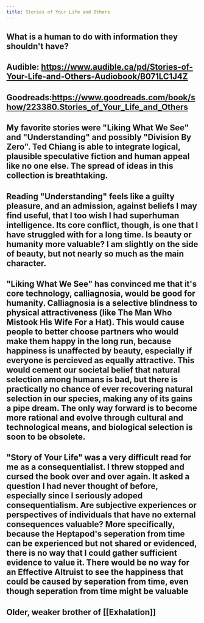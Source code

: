```yaml
---
title: Stories of Your Life and Others
---
```


## What is a human to do with information they shouldn't have?

## Audible: https://www.audible.ca/pd/Stories-of-Your-Life-and-Others-Audiobook/B071LC1J4Z

## Goodreads:https://www.goodreads.com/book/show/223380.Stories_of_Your_Life_and_Others

## My favorite stories were "Liking What We See" and "Understanding" and possibly "Division By Zero". Ted Chiang is able to integrate logical, plausible speculative fiction and human appeal like no one else. The spread of ideas in this collection is breathtaking.

## Reading "Understanding" feels like a guilty pleasure, and an admission, against beliefs I may find useful, that I too wish I had superhuman intelligence. Its core conflict, though, is one that I have struggled with for a long time. Is beauty or humanity more valuable? I am slightly on the side of beauty, but not nearly so much as the main character.

## "Liking What We See" has convinced me that it's core technology, calliagnosia, would be good for humanity. Calliagnosia is a selective blindness to physical attractiveness (like The Man Who Mistook His Wife For a Hat). This would cause people to better choose partners who would make them happy in the long run, because happiness is unaffected by beauty, especially if everyone is percieved as equally attractive. This would cement our societal belief that natural selection among humans is bad, but there is practically no chance of ever recovering natural selection in our species, making any of its gains a pipe dream. The only way forward is to become more rational and evolve through cultural and technological means, and biological selection is soon to be obsolete.

## "Story of Your Life" was a very difficult read for me as a consequentialist. I threw stopped and cursed the book over and over again. It asked a question I had never thought of before, especially since I seriously adoped consequentialism. Are subjective experiences or perspectives of individuals that have no external consequences valuable? More specifically, because the Heptapod's seperation from time can be experienced but not shared or evidenced, there is no way that I could gather sufficient evidence to value it. There would be no way for an Effective Altruist to see the happiness that could be caused by seperation from time, even though seperation from time might be valuable

## Older, weaker brother of [[Exhalation]]
